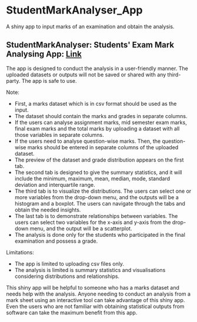 # StudentMarkAnalyser_App
A shiny app to input marks of an examination and obtain the analysis.

## StudentMarkAnalyser: Students' Exam Mark Analysing App: [Link](https://menashasenanayaka.shinyapps.io/studentmarkanalyser_app/)

The app is designed to conduct the analysis in a user-friendly manner. The uploaded datasets or outputs will not be saved or shared with any third-party. The app is safe to use.

Note:

* First, a marks dataset which is in csv format should be used as the input. 
* The dataset should contain the marks and grades in separate columns. 
* If the users can analyse assignment marks, mid semester exam marks, final exam marks and the total marks by uploading a dataset with all those variables in separate columns. 
* If the users need to analyse question-wise marks. Then, the question-wise marks should be entered in separate columns of the uploaded dataset. 
* The preview of the dataset and grade distribution appears on the first tab.
* The second tab is designed to give the summary statistics, and it will include the minimum, maximum, mean, median, mode, standard deviation and interquartile range. 
* The third tab is to visualize the distributions. The users can select one or more variables from the drop-down menu, and the outputs will be a histogram and a boxplot. The users can navigate through the tabs and obtain the needed insights. 
* The last tab is to demonstrate relationships between variables. The users can select two variables for the x-axis and y-axis from the drop-down menu, and the output will be a scatterplot. 
* The analysis is done only for the students who participated in the final examination and possess a grade.

Limitations:

* The app is limited to uploading csv files only.
* The analysis is limited is summary statistics and visualisations considering distributions and relationships.

This shiny app will be helpful to someone who has a marks dataset and needs help with the analysis. Anyone needing to conduct an analysis from a mark sheet using an interactive tool can take advantage of this shiny app. Even the users who are not familiar with obtaining statistical outputs from software can take the maximum benefit from this app.
